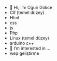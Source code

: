 - 👋 Hi, I’m  Ogun Gökce
- C# (temel düzey)
- Html
- css
- js
-  Php
- Linux (temel düzey)
- arduino c++ 
- 👀 I’m interested in ...
- wep geliştirme 

<!---
OgunGokce00/OgunGokce00 is a ✨ special ✨ repository because its `README.md` (this file) appears on your GitHub profile.
You can click the Preview link to take a look at your changes.
--->
